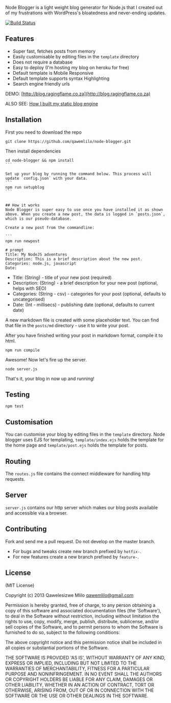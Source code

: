 Node Blogger is a light weight blog generator for Node.js that I created out of my frustrations with WordPress's bloatedness and never-ending updates.

[![Build Status](https://travis-ci.org/qawemlilo/node-blogger.png)](https://travis-ci.org/qawemlilo/node-blogger)

## Features
 - Super fast, fetches posts from memory
 - Easily customisable by editing files in the `template` directory
 - Does not require a database
 - Easy to deploy (I'm hosting my blog on heroku for free)
 - Default template is Mobile Responsive
 - Default template supports syntax Highlighting
 - Search engine friendly urls

DEMO: [http://blog.ragingflame.co.za](http://blog.ragingflame.co.za)

ALSO SEE: [How I built my static blog engine](http://blog.ragingflame.co.za/2015/12/6/how-i-built-my-static-blog-engine)

## Installation

First you need to download the repo
```
git clone https://github.com/qawemlilo/node-blogger.git
```

Then install dependencies
````
cd node-blogger && npm install
```

Set up your blog by running the command below. This process will update `config.json` with your data.
```
npm run setupblog
```


## How it works
Node Blogger is super easy to use once you have installed it as shown above. When you create a new post, the data is logged in `posts.json`, which is our pseudo-database.

Create a new post from the commandline:

```
npm run newpost

# prompt
Title: My NodeJS adventures
Description: This is a brief description about the new post.
Categories: node.js, javascript
Date:
````

 - Title: (String) - title of your new post (required)
 - Description: (String) - a brief description for your new post (optional, helps with SEO)
 - Categories: (String - csv) - categories for your post (optional, defaults to uncategorised)
 - Date: (Int - millisecs) - publishing date (optional, defaults to current date)

A new markdown file is created with some placeholder text. You can find that file in the `posts/md` directory - use it to write your post.

After you have finished writing your post in markdown format, compile it to html.
```
npm run compile
```

Awesome! Now let's fire up the server.

```
node server.js
```

That's it, your blog in now up and running!


## Testing
 ```
 npm test
 ```

## Customisation
You can customise your blog by editing files in the `template` directory. Node blogger uses EJS for templating, `template/index.ejs` holds the template for the home page and `template/post.ejs` holds the template for posts.


## Routing
The `routes.js` file contains the connect middleware for handling http requests.


## Server
`server.js` contains our http server which makes our blog posts available and accessible via a browser.


## Contributing
Fork and send me a pull request. Do not develop on the master branch.

 - For bugs and tweaks create new branch prefixed by `hotfix-`.
 - For new features create a new branch prefixed by `feature-`.


## License

(MIT License)

Copyright (c) 2013 Qawelesizwe Mlilo <qawemlilo@gmail.com>

Permission is hereby granted, free of charge, to any person obtaining a copy of this software and associated documentation files (the 'Software'), to deal in the Software without restriction, including without limitation the rights to use, copy, modify, merge, publish, distribute, sublicense, and/or sell copies of the Software, and to permit persons to whom the Software is furnished to do so, subject to the following conditions:

The above copyright notice and this permission notice shall be included in all copies or substantial portions of the Software.

THE SOFTWARE IS PROVIDED 'AS IS', WITHOUT WARRANTY OF ANY KIND, EXPRESS OR IMPLIED, INCLUDING BUT NOT LIMITED TO THE WARRANTIES OF MERCHANTABILITY, FITNESS FOR A PARTICULAR PURPOSE AND NONINFRINGEMENT. IN NO EVENT SHALL THE AUTHORS OR COPYRIGHT HOLDERS BE LIABLE FOR ANY CLAIM, DAMAGES OR OTHER LIABILITY, WHETHER IN AN ACTION OF CONTRACT, TORT OR OTHERWISE, ARISING FROM, OUT OF OR IN CONNECTION WITH THE SOFTWARE OR THE USE OR OTHER DEALINGS IN THE SOFTWARE.
